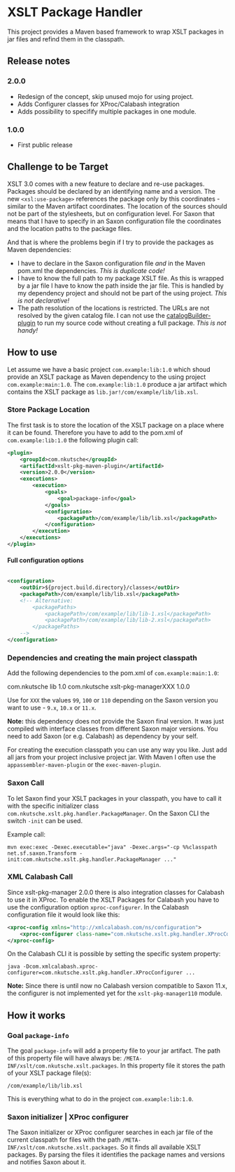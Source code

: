 # XSLT Package Handler

This project provides a Maven based framework to wrap XSLT packages in jar files and refind them in the classpath.

## Release notes

### 2.0.0

* Redesign of the concept, skip unused mojo for using project.
* Adds Configurer classes for XProc/Calabash integration
* Adds possibility to specifify multiple packages in one module.

### 1.0.0

* First public release

## Challenge to be Target

XSLT 3.0 comes with a new feature to declare and re-use packages. Packages should be declared by an identifying name and a version. The new `<xsl:use-package>` references the package only by this coordinates - similar to the Maven artifact coordinates. The location of the sources should not be part of the stylesheets, but on configuration level. For Saxon that means that I have to specify in an Saxon configuration file the coordinates and the location paths to the package files. 

And that is where the problems begin if I try to provide the packages as Maven dependencies:

* I have to declare in the Saxon configuration file *and* in the Maven pom.xml the dependencies. *This is duplicate code!*
* I have to know the full path to my package XSLT file. As this is wrapped by a jar file I have to know the path inside the jar file. This is handled by my dependency project and should not be part of the using project. *This is not declarative!*
* The path resolution of the locations is restricted. The URLs are not resolved by the given catalog file. I can not use the [catalogBuilder-plugin](https://github.com/cmarchand/maven-catalogBuilder-plugin) to run my source code without creating a full package. *This is not handy!*

## How to use

Let assume we have a basic project `com.example:lib:1.0` which shoud provide an XSLT package as Maven dependency to the using project `com.example:main:1.0`. The `com.example:lib:1.0` produce a jar artifact which contains the XSLT package as `lib.jar!/com/example/lib/lib.xsl`.

### Store Package Location

The first task is to store the location of the XSLT package on a place where it can be found. Therefore you have to add to the pom.xml of `com.example:lib:1.0` the following plugin call:

```xml
<plugin>
    <groupId>com.nkutsche</groupId>
    <artifactId>xslt-pkg-maven-plugin</artifactId>
    <version>2.0.0</version>
    <executions>
        <execution>
            <goals>
                <goal>package-info</goal>
            </goals>
            <configuration>
                <packagePath>/com/example/lib/lib.xsl</packagePath>
            </configuration>
        </execution>
    </executions>
</plugin>
```

#### Full configuration options

```xml

<configuration>
    <outDir>${project.build.directory}/classes</outDir>
    <packagePath>/com/example/lib/lib.xsl</packagePath>
    <!-- Alternative:
        <packagePaths>
            <packagePath>/com/example/lib/lib-1.xsl</packagePath>
            <packagePath>/com/example/lib/lib-2.xsl</packagePath>
        </packagePaths>
    -->
</configuration>
```

### Dependencies and creating the main project classpath

Add the following dependencies to the pom.xml of `com.example:main:1.0`:

<!-- The dependency to your basic project -->
<dependency>
    <groupId>com.nkutsche</groupId>
    <artifactId>lib</artifactId>
    <version>1.0</version>
</dependency>
<!-- package manager to let Saxon find your XSLT package -->
<dependency>
    <groupId>com.nkutsche</groupId>
    <artifactId>xslt-pkg-managerXXX</artifactId>
    <version>1.0.0</version>
</dependency>
<!-- other dependencies like Saxon, Calabash, etc. -->


Use for `XXX` the values `99`, `100` or `110` depending on the Saxon version you want to use - `9.x`, `10.x` or `11.x`. 

**Note:** this dependency does not provide the Saxon final version. It was just compiled with interface classes from different Saxon major versions. You need to add Saxon (or e.g. Calabash) as dependency by your self.

For creating the execution classpath you can use any way you like. Just add all jars from your project inclusive project jar. With Maven I often use the `appassembler-maven-plugin` or the `exec-maven-plugin`.


### Saxon Call

To let Saxon find your XSLT packages in your classpath, you have to call it with the specific initializer class `com.nkutsche.xslt.pkg.handler.PackageManager`. On the Saxon CLI the switch `-init` can be used.

Example call:

```
mvn exec:exec -Dexec.executable="java" -Dexec.args="-cp %%classpath net.sf.saxon.Transform -init:com.nkutsche.xslt.pkg.handler.PackageManager ..."
```

### XML Calabash Call

Since xslt-pkg-manager 2.0.0 there is also integration classes for Calabash to use it in XProc. To enable the XSLT Packages for Calabash you have to use the configuration option `xproc-configurer`. In the Calabash configuration file it would look like this:

```xml
<xproc-config xmlns="http://xmlcalabash.com/ns/configuration">
    <xproc-configurer class-name="com.nkutsche.xslt.pkg.handler.XProcConfigurer"/>
</xproc-config>
```

On the Calabash CLI it is possible by setting the specific system property:

```
java -Dcom.xmlcalabash.xproc-configurer=com.nkutsche.xslt.pkg.handler.XProcConfigurer ...
```

**Note:** Since there is until now no Calabash version compatible to Saxon 11.x, the configurer is not implemented yet for the `xslt-pkg-manager110` module.

## How it works

### Goal `package-info`

The goal `package-info` will add a property file to your jar artifact. The path of this property file will have always be: `/META-INF/xslt/com.nkutsche.xslt.packages`. In this property file it stores the path of your XSLT package file(s):

```
/com/example/lib/lib.xsl
```

This is everything what to do in the project `com.example:lib:1.0`.

### Saxon initializer | XProc configurer

The Saxon initializer or XProc configurer searches in each jar file of the current classpath for files with the path `/META-INF/xslt/com.nkutsche.xslt.packages`. So it finds all available XSLT packages. By parsing the files it identifies the package names and versions and notifies Saxon about it.



